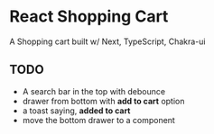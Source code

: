 # React Shopping Cart

A Shopping cart built w/ Next, TypeScript, Chakra-ui

## TODO

- A search bar in the top with debounce
- drawer from bottom with **add to cart** option
- a toast saying, **added to cart**
- move the bottom drawer to a component
